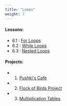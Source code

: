 ```yaml
---
title: "Loops"
weight: 7
---
```


#### Lessons:
 - 6.1 : [For Loops](http://coding-for-the-web.lsupathways.org/6_unit_6/1_lesson_1/)
 - 6.2 : [While Loops](http://coding-for-the-web.lsupathways.org/6_unit_6/2_lesson_2/)
 - 6.3 : [Nested Loops](http://coding-for-the-web.lsupathways.org/6_unit_6/3_lesson_3/)

#### Projects: 
 - 1. [Pushki's Cafe](http://coding-for-the-web.lsupathways.org/6_unit_6/project_1/)
 - 2. [Flock of Birds Project](http://coding-for-the-web.lsupathways.org/6_unit_6/project_2/)
 - 3. [Multiplication Tables](http://coding-for-the-web.lsupathways.org/6_unit_6/project_3/)